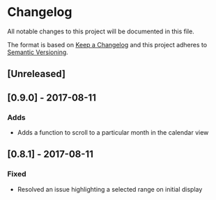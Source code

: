 # Changelog
All notable changes to this project will be documented in this file.

The format is based on [Keep a Changelog](http://keepachangelog.com/en/1.0.0/)
and this project adheres to [Semantic Versioning](http://semver.org/spec/v2.0.0.html).

## [Unreleased]

## [0.9.0] - 2017-08-11
### Adds
- Adds a function to scroll to a particular month in the calendar view

## [0.8.1] - 2017-08-11
### Fixed
- Resolved an issue highlighting a selected range on initial display
